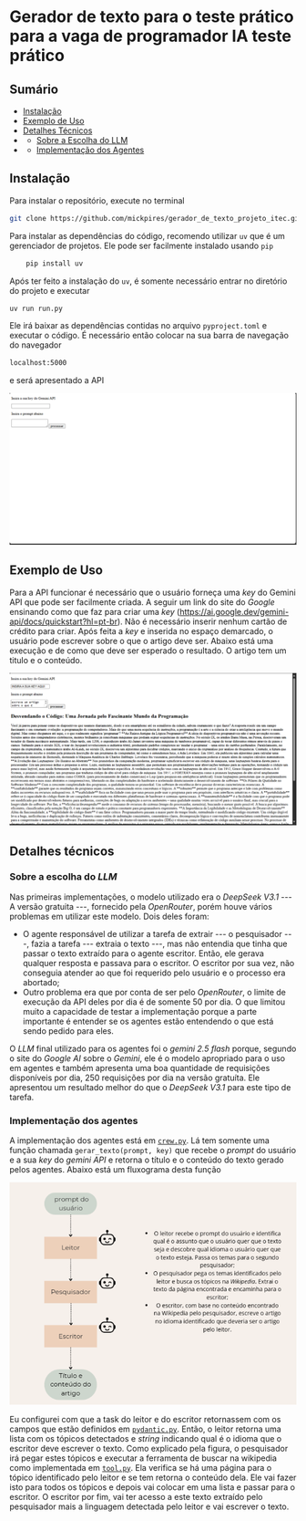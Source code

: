 # Gerador de texto para o teste prático para a vaga de programador IA teste prático

## Sumário

- [Instalação](#instalação)
- [Exemplo de Uso](#exemplo-de-uso)
- [Detalhes Técnicos](#detalhes-técnicos)
- - [Sobre a Escolha do LLM](#sobre-a-escolha-do-llm)
- - [Implementação dos Agentes](#implementação-dos-agentes)


## Instalação

Para instalar o repositório, execute no terminal

   ```bash
   git clone https://github.com/mickpires/gerador_de_texto_projeto_itec.git
   ```

Para instalar as dependências do código, recomendo utilizar `uv` que é um gerenciador de projetos. Ele pode ser facilmente instalado usando `pip`

```bash
    pip install uv
```

Após ter feito a instalação do `uv`, é somente necessário entrar no diretório do projeto e executar

```bash
uv run run.py
```

Ele irá baixar as dependências contidas no arquivo `pyproject.toml` e executar o código. É necessário então colocar na sua barra de navegação do navegador

```bash
localhost:5000
```

e será apresentado a API

![Descrição](imagens_readme/image.png)


## Exemplo de Uso

Para a API funcionar é necessário que o usuário forneça uma _key_ do Gemini API que pode ser facilmente criada. A seguir um link do site do _Google_ ensinando como que faz para criar uma _key_ (https://ai.google.dev/gemini-api/docs/quickstart?hl=pt-br). Não é necessário inserir nenhum cartão de crédito para criar.
Após feita a _key_ e inserida no espaço demarcado, o usuário pode escrever sobre o que o artigo deve ser. Abaixo está uma execução e de como que deve ser esperado o resultado. O artigo tem um titulo e o conteúdo.

![alt text](imagens_readme/resultado.png)

## Detalhes técnicos

### Sobre a escolha do _LLM_

Nas primeiras implementações, o modelo utilizado era o _DeepSeek V3.1_ --- A versão gratuita ---, fornecido pela _OpenRouter_, porém houve vários problemas em utilizar este modelo. Dois deles foram: 
- O agente responsável de utilizar a tarefa de extrair --- o pesquisador ---, fazia a tarefa --- extraia o texto ---, mas não entendia que tinha que passar o texto extraído para o agente escritor. Então, ele gerava qualquer resposta e passava para o escritor. O escritor por sua vez, não conseguia atender ao que foi requerido pelo usuário e o processo era abortado; 
- Outro problema era que por conta de ser pelo _OpenRouter_, o limite de execução da API deles por dia é de somente 50 por dia. O que limitou muito a capacidade de testar a implementação porque a parte importante é entender se os agentes estão entendendo o que está sendo pedido para eles.

O _LLM_ final utilizado para os agentes foi o _gemini 2.5 flash_ porque, segundo o site do _Google AI_ sobre o _Gemini_, ele é o modelo apropriado para o uso em agentes e também apresenta uma boa quantidade de requisições disponíveis por dia, 250 requisições por dia na versão gratuíta. Ele apresentou um resultado melhor do que o _DeepSeek V3.1_ para este tipo de tarefa.

### Implementação dos agentes

A implementação dos agentes está em [`crew.py`](itec/crew.py). Lá tem somente uma função chamada `gerar_texto(prompt, key)` que recebe o _prompt_ do usuário e a sua _key_ do _gemini API_ e retorna o título e o conteúdo do texto gerado pelos agentes. Abaixo está um fluxograma desta função

![alt text](imagens_readme/fluxograma.png)

Eu configurei com que a task do leitor e do escritor retornassem com os campos que estão definidos em [`pydantic.py`](itec/pydantic.py). Então, o leitor retorna uma lista com os tópicos detectados e _string_ indicando qual é o idioma que o escritor deve escrever o texto.
Como explicado pela figura, o pesquisador irá pegar estes tópicos e executar a ferramenta de buscar na wikipedia como implementada em [`tool.py`](itec/tool.py). Ela verifica se há uma página para o tópico identificado pelo leitor e se tem retorna o conteúdo dela. Ele vai fazer isto para todos os tópicos e depois vai colocar em uma lista e passar para o escritor. O escritor por fim, vai ter acesso a este texto extraído pelo pesquisador mais a linguagem detectada pelo leitor e vai escrever o texto.